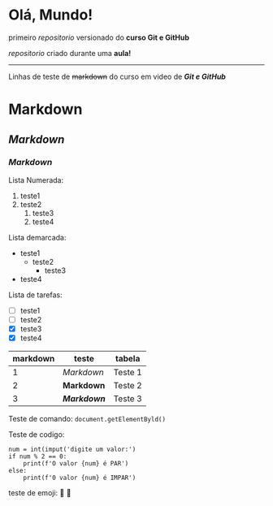 # Olá, Mundo! 
 primeiro *repositorio* versionado do **curso Git e GitHub**

 _repositorio_ criado durante uma __aula!__

------------------------------------------------------------------------------

Linhas de teste de ~~markdown~~ do curso em video de __*Git e GitHub*__
# Markdown
## __*Markdown*__
### *Markdown*

Lista Numerada:
1. teste1
9. teste2
   1. teste3
   2. teste4

Lista demarcada:
* teste1
   * teste2
      * teste3
* teste4

Lista de tarefas:
- [ ] teste1
- [ ] teste2
- [x] teste3
- [x] teste4

markdown | teste | tabela
---|---|---
1 | *Markdown* | Teste 1
2 | __Markdown__ | Teste 2
3 | __*Markdown*__ | Teste 3

Teste de comando: 
`document.getElementByld()`

Teste de codigo:
```
num = int(imput('digite um valor:')
if num % 2 == 0:
    print(f'O valor {num} é PAR')
else:
    print(f'0 valor {num} é IMPAR')        
```

teste de emoji: 🖖 🤙



